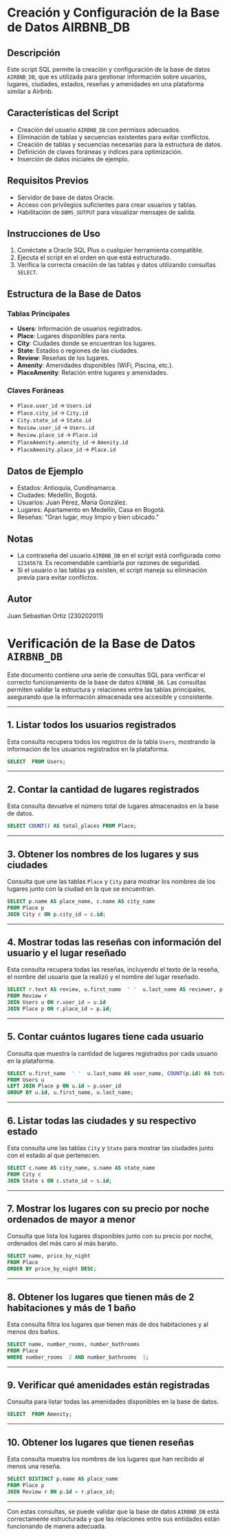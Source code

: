 # Creación y Configuración de la Base de Datos AIRBNB_DB

## Descripción
Este script SQL permite la creación y configuración de la base de datos `AIRBNB_DB`, que es utilizada para gestionar información sobre usuarios, lugares, ciudades, estados, reseñas y amenidades en una plataforma similar a Airbnb. 

## Características del Script
- Creación del usuario `AIRBNB_DB` con permisos adecuados.
- Eliminación de tablas y secuencias existentes para evitar conflictos.
- Creación de tablas y secuencias necesarias para la estructura de datos.
- Definición de claves foráneas y índices para optimización.
- Inserción de datos iniciales de ejemplo.

## Requisitos Previos
- Servidor de base de datos Oracle.
- Acceso con privilegios suficientes para crear usuarios y tablas.
- Habilitación de `DBMS_OUTPUT` para visualizar mensajes de salida.

## Instrucciones de Uso
1. Conéctate a Oracle SQL Plus o cualquier herramienta compatible.
2. Ejecuta el script en el orden en que está estructurado.
3. Verifica la correcta creación de las tablas y datos utilizando consultas `SELECT`.

## Estructura de la Base de Datos
### Tablas Principales
- **Users**: Información de usuarios registrados.
- **Place**: Lugares disponibles para renta.
- **City**: Ciudades donde se encuentran los lugares.
- **State**: Estados o regiones de las ciudades.
- **Review**: Reseñas de los lugares.
- **Amenity**: Amenidades disponibles (WiFi, Piscina, etc.).
- **PlaceAmenity**: Relación entre lugares y amenidades.

### Claves Foráneas
- `Place.user_id` → `Users.id`
- `Place.city_id` → `City.id`
- `City.state_id` → `State.id`
- `Review.user_id` → `Users.id`
- `Review.place_id` → `Place.id`
- `PlaceAmenity.amenity_id` → `Amenity.id`
- `PlaceAmenity.place_id` → `Place.id`

## Datos de Ejemplo
- Estados: Antioquia, Cundinamarca.
- Ciudades: Medellín, Bogotá.
- Usuarios: Juan Pérez, Maria González.
- Lugares: Apartamento en Medellín, Casa en Bogotá.
- Reseñas: "Gran lugar, muy limpio y bien ubicado."

## Notas
- La contraseña del usuario `AIRBNB_DB` en el script está configurada como `12345678`. Es recomendable cambiarla por razones de seguridad.
- Si el usuario o las tablas ya existen, el script maneja su eliminación previa para evitar conflictos.

## Autor
Juan Sebastian Ortiz (230202011)

# Verificación de la Base de Datos `AIRBNB_DB`

Este documento contiene una serie de consultas SQL para verificar el correcto funcionamiento de la base de datos `AIRBNB_DB`. Las consultas permiten validar la estructura y relaciones entre las tablas principales, asegurando que la información almacenada sea accesible y consistente.

---

## 1. Listar todos los usuarios registrados

Esta consulta recupera todos los registros de la tabla `Users`, mostrando la información de los usuarios registrados en la plataforma.

```sql
SELECT  FROM Users;
```

---

## 2. Contar la cantidad de lugares registrados

Esta consulta devuelve el número total de lugares almacenados en la base de datos.

```sql
SELECT COUNT() AS total_places FROM Place;
```

---

## 3. Obtener los nombres de los lugares y sus ciudades

Consulta que une las tablas `Place` y `City` para mostrar los nombres de los lugares junto con la ciudad en la que se encuentran.

```sql
SELECT p.name AS place_name, c.name AS city_name
FROM Place p
JOIN City c ON p.city_id = c.id;
```

---

## 4. Mostrar todas las reseñas con información del usuario y el lugar reseñado

Esta consulta recupera todas las reseñas, incluyendo el texto de la reseña, el nombre del usuario que la realizó y el nombre del lugar reseñado.

```sql
SELECT r.text AS review, u.first_name  ' '  u.last_name AS reviewer, p.name AS place_name
FROM Review r
JOIN Users u ON r.user_id = u.id
JOIN Place p ON r.place_id = p.id;
```

---

## 5. Contar cuántos lugares tiene cada usuario

Consulta que muestra la cantidad de lugares registrados por cada usuario en la plataforma.

```sql
SELECT u.first_name  ' '  u.last_name AS user_name, COUNT(p.id) AS total_places
FROM Users u
LEFT JOIN Place p ON u.id = p.user_id
GROUP BY u.id, u.first_name, u.last_name;
```

---

## 6. Listar todas las ciudades y su respectivo estado

Esta consulta une las tablas `City` y `State` para mostrar las ciudades junto con el estado al que pertenecen.

```sql
SELECT c.name AS city_name, s.name AS state_name
FROM City c
JOIN State s ON c.state_id = s.id;
```

---

## 7. Mostrar los lugares con su precio por noche ordenados de mayor a menor

Consulta que lista los lugares disponibles junto con su precio por noche, ordenados del más caro al más barato.

```sql
SELECT name, price_by_night
FROM Place
ORDER BY price_by_night DESC;
```

---

## 8. Obtener los lugares que tienen más de 2 habitaciones y más de 1 baño

Esta consulta filtra los lugares que tienen más de dos habitaciones y al menos dos baños.

```sql
SELECT name, number_rooms, number_bathrooms
FROM Place
WHERE number_rooms  2 AND number_bathrooms  1;
```

---

## 9. Verificar qué amenidades están registradas

Consulta para listar todas las amenidades disponibles en la base de datos.

```sql
SELECT  FROM Amenity;
```

---

## 10. Obtener los lugares que tienen reseñas

Esta consulta muestra los nombres de los lugares que han recibido al menos una reseña.

```sql
SELECT DISTINCT p.name AS place_name
FROM Place p
JOIN Review r ON p.id = r.place_id;
```

---

Con estas consultas, se puede validar que la base de datos `AIRBNB_DB` está correctamente estructurada y que las relaciones entre sus entidades están funcionando de manera adecuada.

